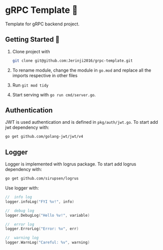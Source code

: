 # gRPC Template 🚀

Template for gRPC backend project.

## Getting Started 🏁

1. Clone project with

    ```sh
    git clone git@github.com:Jerinji2016/grpc-template.git
    ```

2. To rename module, change the module in `go.mod` and replace all the imports respective in other files

3. Run `git mod tidy`

4. Start serving with `go run cmd/server.go`.

## Authentication

JWT is used authentication and is defined in `pkg/auth/jwt.go`. To start add jwt dependency with:

```sh
go get github.com/golang-jwt/jwt/v4
```

## Logger

Logger is implemented with logrus package. To start add logrus dependency with:

```sh
go get github.com/sirupsen/logrus
```

Use logger with:

```go
//  info log
logger.infoLog("FYI %v!", info)

//  debug log
logger.DebugLog("Hello %v!", variable)

//  error log
logger.ErrorLog("Error: %v", err)

//  warning log
logger.WarnLog("Careful: %v", warning)
```
